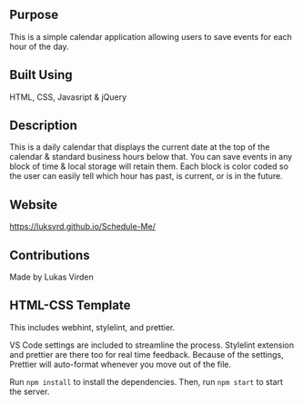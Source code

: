 ## Purpose
This is a simple calendar application allowing users to save events for each hour of the day.

## Built Using
HTML, CSS, Javasript & jQuery
## Description
This is a daily calendar that displays the current date at the top of the calendar & standard business hours below that. You can save events in any block of time & local storage will retain them. Each block is color coded so the user can easily tell which hour has past, is current, or is in the future.

## Website
https://luksvrd.github.io/Schedule-Me/


## Contributions
Made by Lukas Virden

## HTML-CSS Template

This includes webhint, stylelint, and prettier.

VS Code settings are included to streamline the process. Stylelint extension and prettier are there too for real time feedback. Because of the settings, Prettier will auto-format whenever you move out of the file.

Run `npm install` to install the dependencies. Then, run `npm start` to start the server.